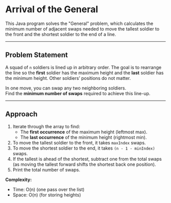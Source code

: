# Arrival of the General

This Java program solves the "General" problem, which calculates the minimum number of adjacent swaps needed to move the tallest soldier to the front and the shortest soldier to the end of a line.

---

## Problem Statement

A squad of `n` soldiers is lined up in arbitrary order. The goal is to rearrange the line so the **first** soldier has the maximum height and the **last** soldier has the minimum height. Other soldiers’ positions do not matter.

In one move, you can swap any two neighboring soldiers.  
Find the **minimum number of swaps** required to achieve this line-up.

---

## Approach

1. Iterate through the array to find:
   - The **first occurrence** of the maximum height (leftmost max).
   - The **last occurrence** of the minimum height (rightmost min).
2. To move the tallest soldier to the front, it takes `maxIndex` swaps.
3. To move the shortest soldier to the end, it takes `(n - 1 - minIndex)` swaps.
4. If the tallest is ahead of the shortest, subtract one from the total swaps (as moving the tallest forward shifts the shortest back one position).
5. Print the total number of swaps.

**Complexity:**  
- Time: O(n) (one pass over the list)
- Space: O(n) (for storing heights)
